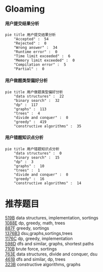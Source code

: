 # Gloaming

<!-- tabs:start -->



#### **用户提交结果分析**

```mermaid
pie title 用户提交结果分析
    "Accepted" :  54
    "Rejected" :  0
    "Wrong answer" :  34
    "Runtime error" :  0
    "Time limit exceeded" :  6
    "Memory limit exceeded" :  0
    "Compilation error" :  5
    "Partial" :  0
```

#### **用户做题类型偏好分析**

```mermaid
pie title 用户做题类型偏好分析
    "data structures" :  22
    "binary search" :  32
    "dp" :  117
    "graphs" :  113
    "trees" :  4
    "divide and conquer" :  0
    "greedy" :  419
    "constructive algorithms" :  35
```
#### **用户错题知识点分析**

```mermaid
pie title 用户错题知识点分析
    "data structures" :  0
    "binary search" :  15
    "dp" :  3
    "graphs" :  10
    "trees" :  1
    "divide and conquer" :  0
    "greedy" :  16
    "constructive algorithms" :  14
```



<!-- tabs:end -->
# 推荐题目
[519B](https://codeforces.com/contest/519/problem/B)		data structures,
                        implementation,
                        sortings		  
[1088E](https://codeforces.com/contest/1088/problem/E)		dp,
                        greedy,
                        math,
                        trees		  
[887F](https://codeforces.com/contest/887/problem/F)		greedy,
                        sortings		  
[1376B3](https://codeforces.com/contest/1376B/problem/3)		dsu,graphs,sortings,trees		  
[1176C](https://codeforces.com/contest/1176/problem/C)		dp,
                        greedy,
                        implementation		  
[598D](https://codeforces.com/contest/598/problem/D)		dfs and similar,
                        graphs,
                        shortest paths		  
[710B](https://codeforces.com/contest/710/problem/B)		brute force,
                        sortings		  
[763E](https://codeforces.com/contest/763/problem/E)		data structures,
                        divide and conquer,
                        dsu		  
[461B](https://codeforces.com/contest/461/problem/B)		dfs and similar,
                        dp,
                        trees		  
[323B](https://codeforces.com/contest/323/problem/B)		constructive algorithms,
                        graphs		  

